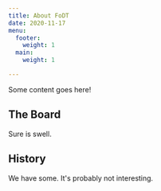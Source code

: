 ```yaml
---
title: About FoDT
date: 2020-11-17
menu:
  footer:
    weight: 1
  main:
    weight: 1

---
```

Some content goes here!

## The Board

Sure is swell.

## History

We have some. It's probably not interesting.